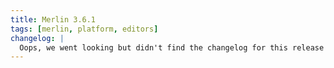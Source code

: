 ```yaml
---
title: Merlin 3.6.1
tags: [merlin, platform, editors]
changelog: |
  Oops, we went looking but didn't find the changelog for this release 🙈
---
```

